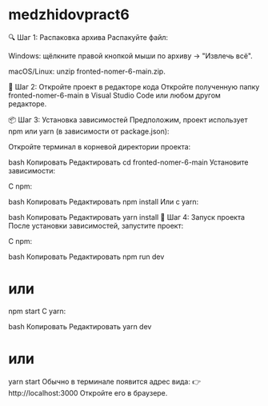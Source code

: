# medzhidovpract6

🔍 Шаг 1: Распаковка архива
Распакуйте файл:

Windows: щёлкните правой кнопкой мыши по архиву → "Извлечь всё".

macOS/Linux: unzip fronted-nomer-6-main.zip.

🧭 Шаг 2: Откройте проект в редакторе кода
Откройте полученную папку fronted-nomer-6-main в Visual Studio Code или любом другом редакторе.

📦 Шаг 3: Установка зависимостей
Предположим, проект использует npm или yarn (в зависимости от package.json):

Откройте терминал в корневой директории проекта:

bash
Копировать
Редактировать
cd fronted-nomer-6-main
Установите зависимости:

С npm:

bash
Копировать
Редактировать
npm install
Или с yarn:

bash
Копировать
Редактировать
yarn install
🚀 Шаг 4: Запуск проекта
После установки зависимостей, запустите проект:

С npm:

bash
Копировать
Редактировать
npm run dev
# или
npm start
С yarn:

bash
Копировать
Редактировать
yarn dev
# или
yarn start
Обычно в терминале появится адрес вида:
👉 http://localhost:3000
Откройте его в браузере.
